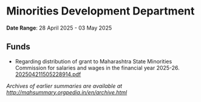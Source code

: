 # Minorities Development Department

**Date Range**: 28 April 2025 - 03 May 2025


## Funds
- Regarding distribution of grant to Maharashtra State Minorities Commission for salaries and wages in the financial year 2025-26.\
  [202504211505228914.pdf](https://gr.maharashtra.gov.in/Site/Upload/Government%20Resolutions/English/202504211505228914.pdf)


*Archives of earlier summaries are available at http://mahsummary.orgpedia.in/en/archive.html*